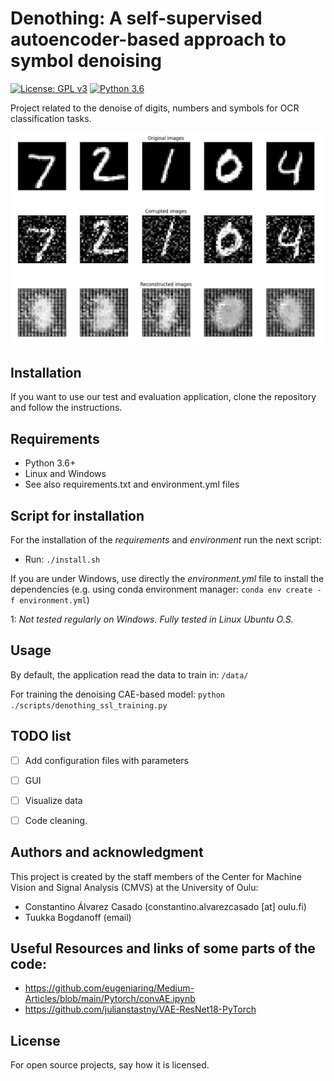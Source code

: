 # Denothing: A self-supervised autoencoder-based approach to symbol denoising

[![License: GPL v3](https://img.shields.io/badge/License-GPLv3-blue.svg)](https://www.gnu.org/licenses/gpl-3.0)
[![Python 3.6](https://img.shields.io/badge/python-3.6+-green.svg)](https://www.python.org/downloads/release/python-360/)


Project related to the denoise of digits, numbers and symbols for OCR classification tasks.

![cover](docs/images/reconstructed_epoch1.png)

## Installation

If you want to use our test and evaluation application, clone the repository and follow the instructions.

## Requirements

* Python 3.6+
* Linux and Windows
* See also requirements.txt and environment.yml files

## Script for installation
For the installation of the _requirements_ and _environment_ run the next script:
* Run: `./install.sh`

If you are under Windows, use directly the _environment.yml_ file to install the 
dependencies (e.g. using conda environment manager: `conda env create -f environment.yml`)

<a name="myfootnote1">1</a>: *Not tested regularly on Windows. Fully tested in Linux Ubuntu O.S.*


## Usage
By default, the application read the data to train in: `/data/`

For training the denoising CAE-based model:
`python ./scripts/denothing_ssl_training.py`


## TODO list
 - [ ] Add configuration files with parameters
 - [ ] GUI
 - [ ] Visualize data
 - [ ] Code cleaning.



## Authors and acknowledgment
This project is created by the staff members of the Center for Machine Vision and Signal Analysis (CMVS) at the University of Oulu:
 * Constantino Álvarez Casado (constantino.alvarezcasado [at] oulu.fi)
 * Tuukka Bogdanoff (email)



## Useful Resources and links of some parts of the code:
- https://github.com/eugeniaring/Medium-Articles/blob/main/Pytorch/convAE.ipynb
- https://github.com/julianstastny/VAE-ResNet18-PyTorch


## License
For open source projects, say how it is licensed.

